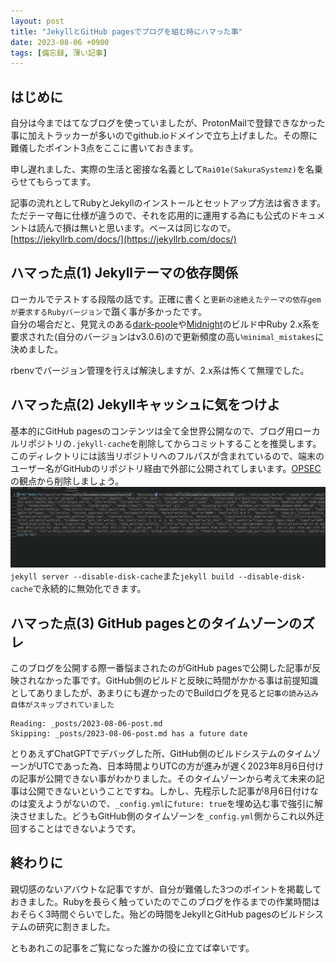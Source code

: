 ```yaml
---
layout: post
title: "JekyllとGitHub pagesでブログを組む時にハマった事"
date: 2023-08-06 +0900
tags: [備忘録, 薄い記事]
---
```

## はじめに
自分は今まではてなブログを使っていましたが、ProtonMailで登録できなかった事に加えトラッカーが多いのでgithub.ioドメインで立ち上げました。その際に難儀したポイント3点をここに書いておきます。<br>

申し遅れました、実際の生活と密接な名義として`Rai01e(SakuraSystemz)`を名乗らせてもらってます。<br>

記事の流れとしてRubyとJekyllのインストールとセットアップ方法は省きます。<br>
ただテーマ毎に仕様が違うので、それを応用的に運用する為にも公式のドキュメントは読んで損は無いと思います。ベースは同じなので。<br>
[https://jekyllrb.com/docs/](https://jekyllrb.com/docs/)

## ハマった点(1) Jekyllテーマの依存関係

ローカルでテストする段階の話です。正確に書くと`更新の途絶えたテーマの依存gemが要求するRubyバージョン`で躓く事が多かったです。<br>
自分の場合だと、見覚えのある[dark-poole](https://jamstackthemes.dev/theme/dark-poole/)や[Midnight](https://jamstackthemes.dev/theme/jekyll-midnight/)のビルド中Ruby 2.x系を要求された(自分のバージョンはv3.0.6)ので更新頻度の高い`minimal_mistakes`に決めました。<br>

rbenvでバージョン管理を行えば解決しますが、2.x系は怖くて無理でした。<br>

## ハマった点(2) Jekyllキャッシュに気をつけよ

基本的にGitHub pagesのコンテンツは全て全世界公開なので、ブログ用ローカルリポジトリの`.jekyll-cache`を削除してからコミットすることを推奨します。このディレクトリには該当リポジトリへのフルパスが含まれているので、端末のユーザー名がGitHubのリポジトリ経由で外部に公開されてしまいます。[OPSEC](https://en.wikipedia.org/wiki/Operations_security)の観点から削除しましょう。<br>
![.jekyll-cache](https://raw.githubusercontent.com/SakuraSystemz/blog/main/IMG/2023-08-06/vo.2/img1.png)
`jekyll server --disable-disk-cache`また`jekyll build --disable-disk-cache`で永続的に無効化できます。<br>

## ハマった点(3) GitHub pagesとのタイムゾーンのズレ

このブログを公開する際一番悩まされたのがGitHub pagesで公開した記事が反映されなかった事です。GitHub側のビルドと反映に時間がかかる事は前提知識としてありましたが、あまりにも遅かったのでBuildログを見ると`記事の読み込み自体がスキップされていました`
```
Reading: _posts/2023-08-06-post.md
Skipping: _posts/2023-08-06-post.md has a future date

```
とりあえずChatGPTでデバッグした所、GitHub側のビルドシステムのタイムゾーンがUTCであった為、日本時間よりUTCの方が進みが遅く2023年8月6日付けの記事が公開できない事がわかりました。そのタイムゾーンから考えて未来の記事は公開できないということですね。しかし、先程示した記事が8月6日付けなのは変えようがないので、`_config.yml`に`future: true`を埋め込む事で強引に解決させました。どうもGitHub側のタイムゾーンを`_config.yml`側からこれ以外迂回することはできないようです。<br>

## 終わりに
親切感のないアバウトな記事ですが、自分が難儀した3つのポイントを掲載しておきました。Rubyを長らく触っていたのでこのブログを作るまでの作業時間はおそらく3時間ぐらいでした。殆どの時間をJekyllとGitHub pagesのビルドシステムの研究に割きました。<br>

ともあれこの記事をご覧になった誰かの役に立てば幸いです。
